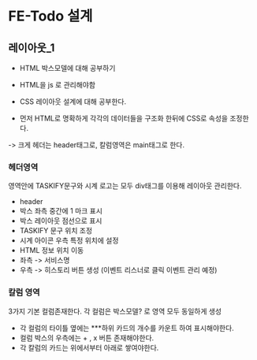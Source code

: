 # FE-Todo 설계

## 레이아웃\_1

- HTML 박스모델에 대해 공부하기
- HTML을 js 로 관리해야함
- CSS 레이아웃 설계에 대해 공부한다.

- 먼저 HTML로 명확하게 각각의 데이터들을 구조화 한뒤에 CSS로 속성을 조정한다.

-> 크게 헤더는 header태그로, 칼럼영역은 main태그로 한다.

### 헤더영역

영역안에 TASKIFY문구와 시계 로고는 모두 div태그를 이용해 레이아웃 관리한다.

- header
- 박스 좌측 중간에 1 마크 표시
- 박스 레이아웃 점선으로 표시
- TASKIFY 문구 위치 조정
- 시계 아이콘 우측 특정 위치에 설정
- HTML 정보 위치 이동
- 좌측 -> 서비스명
- 우측 -> 히스토리 버튼 생성 (이벤트 리스너로 클릭 이벤트 관리 예정)

### 칼럼 영역

3가지 기본 컬럼존재한다. 각 컬럼은 박스모델? 로 영역 모두 동일하게 생성

- 각 컬럼의 타이틀 옆에는 \*\*\*하위 카드의 개수를 카운트 하여 표시해야한다.
- 컬럼 박스의 우측에는 + , x 버튼 존재해야한다.
- 각 칼럼의 카드는 위에서부터 아래로 쌓여야한다.
